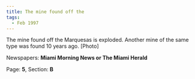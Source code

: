 ```yaml
---  
title: The mine found off the  
tags:  
  - Feb 1997  
---  
```

  
The mine found off the Marquesas is exploded. Another mine of the same type was found 10 years ago. [Photo]  
  
Newspapers: **Miami Morning News or The Miami Herald**  
  
Page: **5**, Section: **B** 
